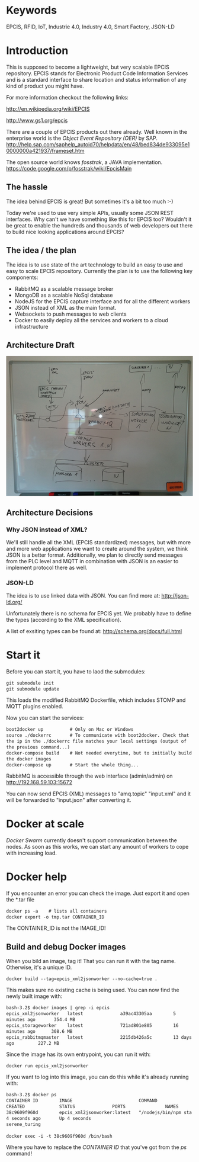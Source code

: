 # Keywords
EPCIS, RFID, IoT, Industrie 4.0, Industry 4.0, Smart Factory, JSON-LD

# Introduction
This is supposed to become a lightweight, but very scalable EPCIS repository. EPCIS stands for Electronic Product Code Information Services and is a standard interface to share location and status information of any kind of product you might have.

For more information checkout the following links:

http://en.wikipedia.org/wiki/EPCIS

http://www.gs1.org/epcis

There are a couple of EPCIS products out there already. Well known in the enterprise world is the *Object Event Repository (OER)* by SAP.
http://help.sap.com/saphelp_autoid70/helpdata/en/48/bed834de933095e10000000a421937/frameset.htm

The open source world knows *fosstrak*, a JAVA implementation.
https://code.google.com/p/fosstrak/wiki/EpcisMain 


## The hassle
The idea behind EPCIS is great! But sometimes it's a bit too much :-)

Today we're used to use very simple APIs, usually some JSON REST interfaces. Why can't we have something like this for EPCIS too? Wouldn't it be great to enable the hundreds and thousands of web developers out there to build nice looking applications around EPCIS?

## The idea / the plan
The idea is to use state of the art technology to build an easy to use and easy to scale EPCIS repository.
Currently the plan is to use the following key components:
* RabbitMQ as a scalable message broker
* MongoDB as a scalable NoSql database
* NodeJS for the EPCIS capture interface and for all the different workers
* JSON instead of XML as the main format.
* Websockets to push messages to web clients
* Docker to easily deploy all the services and workers to a cloud infrastructure

## Architecture Draft
![Architecture Draft](/architecture.jpg?raw=true "Architecture Draft")

## Architecture Decisions
### Why JSON instead of XML?
We'll still handle all the XML (EPCIS standardized) messages, but with more and more web applications we want to create around the system, we think JSON is a better format.
Additionally, we plan to directly send messages from the PLC level and MQTT in combination with JSON is an easier to implement protocol there as well.

### JSON-LD
The idea is to use linked data with JSON. You can find more at:
http://json-ld.org/

Unfortunately there is no schema for EPCIS yet. We probably have to define the types (according to the XML specification).

A list of exsiting types can be found at:
http://schema.org/docs/full.html


# Start it
Before you can start it, you have to laod the submodules:
```
git submodule init
git submodule update
```
This loads the modified RabbitMQ Dockerfile, which includes STOMP and MQTT plugins enabled.

Now you can start the services:
```
boot2docker up			# Only on Mac or Windows
source ./dockerrc		# To communicate with boot2docker. Check that the ip in the ./dockerrc file matches your local settings (output of the previous command...)
docker-compose build	# Not needed everytime, but to initially build the docker images
docker-compose up		# Start the whole thing...
```

RabbitMQ is accessible through the web interface (admin/admin) on http://192.168.59.103:15672

You can now send EPCIS (XML) messages to "amq.topic" "input.xml" and it will be forwarded to "input.json" after converting it.

# Docker at scale
*Docker Swarm* currently doesn't support communication between the nodes. As soon as this works, we can start any amount of workers to cope with increasing load.

# Docker help
If you encounter an error you can check the image. Just export it and open the *.tar file
```
docker ps -a	# lists all containers
docker export -o tmp.tar CONTAINER_ID
```
The CONTAINER_ID is not the IMAGE_ID!

## Build and debug Docker images
When you bild an image, tag it! That you can run it with the tag name. Otherwise, it's a unique ID.
```
docker build --tag=epcis_xml2jsonworker --no-cache=true .
```
This makes sure no existing cache is being used. You can now find the newly built image with:
```
bash-3.2$ docker images | grep -i epcis
epcis_xml2jsonworker   latest              a39ac43305aa        5 minutes ago       354.4 MB
epcis_storageworker    latest              721ad801e805        16 minutes ago      308.6 MB
epcis_rabbitmqmaster   latest              2215db426a5c        13 days ago         227.2 MB
```
Since the image has its own entrypoint, you can run it with:
```
docker run epcis_xml2jsonworker
```
If you want to log into this image, you can do this while it's already running with:
```
bash-3.2$ docker ps
CONTAINER ID        IMAGE                         COMMAND                CREATED             STATUS              PORTS               NAMES
38c9609f960d        epcis_xml2jsonworker:latest   "/nodejs/bin/npm sta   4 seconds ago       Up 4 seconds                            serene_turing

docker exec -i -t 38c9609f960d /bin/bash 
```
Where you have to replace the *CONTAINER ID* that you've got from the *ps* command!
